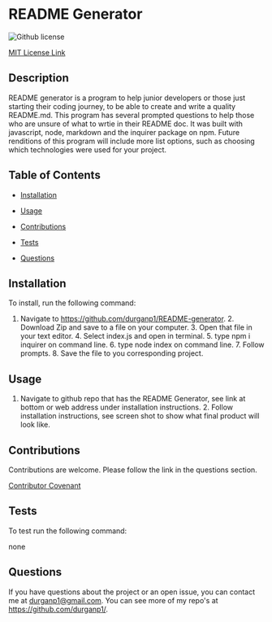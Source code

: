 # README Generator
  ![Github license](https://img.shields.io/badge/license-MIT-blue.svg)

  [MIT License Link](https://opensource.org/licenses/MIT)
  

  ## Description

  README generator is a program to help junior developers or those just starting their coding journey, to be able to create and write a quality README.md.  This program has several prompted questions to help those who are unsure of what to wrtie in their README doc.  It was built with javascript, node, markdown and the inquirer package on npm.  Future renditions of this program will include more list options, such as choosing which technologies were used for your project.


  ## Table of Contents

  * [Installation](#installation)

  * [Usage](#usage)

  * [Contributions](#contributions)

  * [Tests](#tests)

  * [Questions](#questions)

  ## Installation

  To install, run the following command:

  1. Navigate to https://github.com/durganp1/README-generator.  2. Download Zip and save to a file on your computer.  3. Open that file in your text editor.  4. Select index.js and open in terminal.  5. type npm i inquirer on command line.  6. type node index on command line.  7. Follow prompts.  8. Save the file to you corresponding project.

  ## Usage

  1. Navigate to github repo that has the README Generator, see link at bottom or web address under installation instructions.  2. Follow installation instructions, see screen shot to show what final product will look like.
  
  ## Contributions

  Contributions are welcome.  Please follow the link in the questions section.

  [Contributor Covenant](https://www.contributor-covenant.org/version/2/0/code_of_conduct/code_of_conduct.md)

  ## Tests

  To test run the following command:

  none

  ## Questions

  If you have questions about the project or an open issue, you can contact me at durganp1@gmail.com.  You can see more of my repo's at https://github.com/durganp1/.

  

  